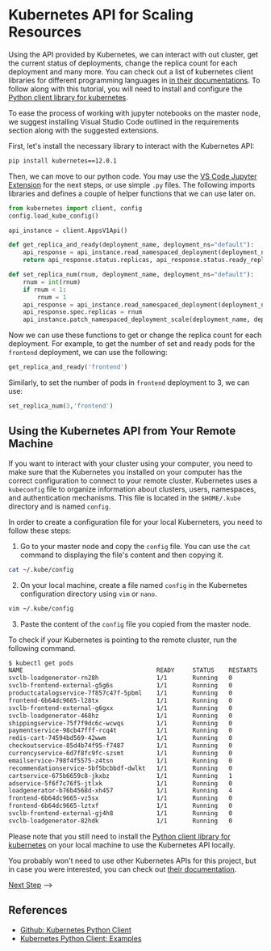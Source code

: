 # Kubernetes API for Scaling Resources

Using the API provided by Kubernetes, we can interact with out cluster,
get the current status of deployments, change the replica count for each
deployment and many more. You can check out a list of kubernetes client
libraries for different programming languages in
[in their documentations](https://kubernetes.io/docs/reference/using-api/client-libraries/).
To follow along with this tutorial, you will need to install and configure
the [Python client library for kubernetes](https://github.com/kubernetes-client/python/).

To ease the process of working with jupyter notebooks on the master node,
we suggest installing Visual Studio Code outlined in the requirements section
along with the suggested extensions.

First, let's install the necessary library to interact with the
Kubernetes API:

```sh
pip install kubernetes==12.0.1
```

Then, we can move to our python code. You may use the [VS Code Jupyter Extension](https://code.visualstudio.com/docs/python/jupyter-support) for the next steps, or use simple `.py` files.
The following imports libraries
and defines a couple of helper functions that we can use later on.

```py
from kubernetes import client, config
config.load_kube_config()

api_instance = client.AppsV1Api()

def get_replica_and_ready(deployment_name, deployment_ns="default"):
    api_response = api_instance.read_namespaced_deployment(deployment_name, deployment_ns)
    return api_response.status.replicas, api_response.status.ready_replicas

def set_replica_num(rnum, deployment_name, deployment_ns="default"):
    rnum = int(rnum)
    if rnum < 1:
        rnum = 1
    api_response = api_instance.read_namespaced_deployment(deployment_name, deployment_ns)
    api_response.spec.replicas = rnum
    api_instance.patch_namespaced_deployment_scale(deployment_name, deployment_ns, api_response)
```

Now we can use these functions to get or change the replica count for each deployment. For example, to get the number of set and ready pods for the `frontend` deployment, we can use the following:

```py
get_replica_and_ready('frontend')
```

Similarly, to set the number of pods in `frontend` deployment to 3, we can use:

```py
set_replica_num(3,'frontend')
```

## Using the Kubernetes API from Your Remote Machine

If you want to interact with your cluster using your computer, you need to make sure that the Kubernetes you installed on your computer has the correct configuration to connect to your remote cluster. Kubernetes uses a `kubeconfig` file to organize information about clusters, users, namespaces, and authentication mechanisms. This file is located in the `$HOME/.kube` directory and is named `config`. 

In order to create a configuration file for your local Kuberneters, you need to follow these steps:
1. Go to your master node and copy the `config` file. You can use the  `cat` command to displaying the file's content and then copying it.
```sh
cat ~/.kube/config
```
2. On your local machine, create a file named `config` in the Kubernetes configuration directory using `vim` or `nano`.
```sh
vim ~/.kube/config
```
3. Paste the content of the `config` file you copied from the master node. 

To check if your Kubernetes is pointing to the remote cluster, run the following command.
```sh
$ kubectl get pods
NAME                                     READY     STATUS    RESTARTS   AGE
svclb-loadgenerator-rn28h                1/1       Running   0          22h
svclb-frontend-external-g5g6s            1/1       Running   0          22h
productcatalogservice-7f857c47f-5pbml    1/1       Running   0          22h
frontend-6b64dc9665-l28tx                1/1       Running   0          22h
svclb-frontend-external-g6gxx            1/1       Running   0          22h
svclb-loadgenerator-468hz                1/1       Running   0          22h
shippingservice-75f7f9dc6c-wcwqs         1/1       Running   0          22h
paymentservice-98cb47fff-rcq4t           1/1       Running   0          22h
redis-cart-74594bd569-42wwm              1/1       Running   0          22h
checkoutservice-85d4b74f95-f7487         1/1       Running   0          22h
currencyservice-6d7f8fc9fc-szsmt         1/1       Running   0          22h
emailservice-798f4f5575-z4tsn            1/1       Running   0          22h
recommendationservice-5bf5bcbbdf-dwlkt   1/1       Running   0          22h
cartservice-675b6659c8-jkxbz             1/1       Running   1          22h
adservice-5f6f7c76f5-jtlxk               1/1       Running   0          22h
loadgenerator-b76b4568d-xh457            1/1       Running   4          22h
frontend-6b64dc9665-vz5sx                1/1       Running   0          19h
frontend-6b64dc9665-lztxf                1/1       Running   0          19h
svclb-frontend-external-gj4h8            1/1       Running   0          2h
svclb-loadgenerator-82hdk                1/1       Running   0          2h
```
Please note that you still need to install the [Python client library for kubernetes](https://github.com/kubernetes-client/python/) on your local machine to use the Kubernetes API locally.

You probably won't need to use other Kubernetes APIs for this project, but in
case you were interested, you can check out [their documentation](https://github.com/kubernetes-client/python/blob/master/kubernetes/README.md).

[Next Step](08-hpa-test.md) -->

## References

- [Github: Kubernetes Python Client](https://github.com/kubernetes-client/python)
- [Kubernetes Python Client: Examples](https://github.com/kubernetes-client/python/tree/master/examples)
